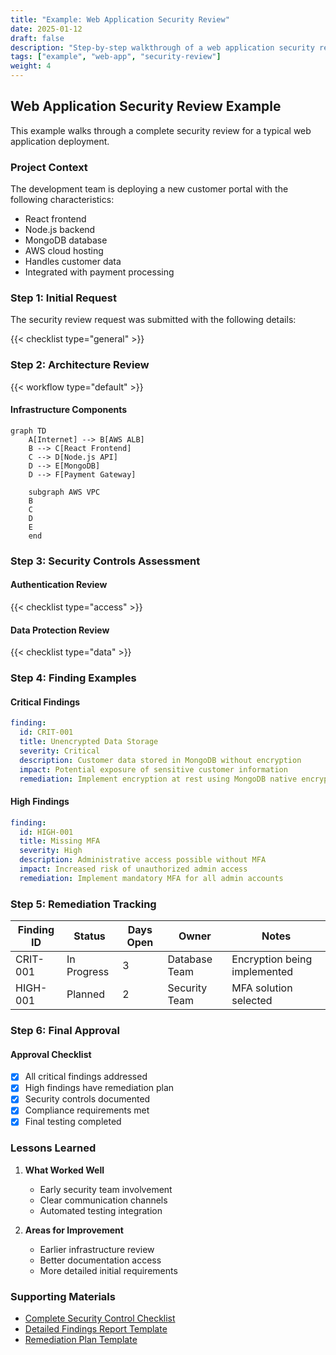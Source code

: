 ```yaml
---
title: "Example: Web Application Security Review"
date: 2025-01-12
draft: false
description: "Step-by-step walkthrough of a web application security review"
tags: ["example", "web-app", "security-review"]
weight: 4
---
```


## Web Application Security Review Example

This example walks through a complete security review for a typical web application deployment.

### Project Context

The development team is deploying a new customer portal with the following characteristics:

- React frontend
- Node.js backend
- MongoDB database
- AWS cloud hosting
- Handles customer data
- Integrated with payment processing

### Step 1: Initial Request

The security review request was submitted with the following details:

{{< checklist type="general" >}}

### Step 2: Architecture Review

<!-- Using shortcode instead of direct image reference -->
{{< workflow type="default" >}}

#### Infrastructure Components

```mermaid
graph TD
    A[Internet] --> B[AWS ALB]
    B --> C[React Frontend]
    C --> D[Node.js API]
    D --> E[MongoDB]
    D --> F[Payment Gateway]
    
    subgraph AWS VPC
    B
    C
    D
    E
    end
```

### Step 3: Security Controls Assessment

#### Authentication Review
{{< checklist type="access" >}}

#### Data Protection Review
{{< checklist type="data" >}}

### Step 4: Finding Examples

#### Critical Findings

```yaml
finding:
  id: CRIT-001
  title: Unencrypted Data Storage
  severity: Critical
  description: Customer data stored in MongoDB without encryption
  impact: Potential exposure of sensitive customer information
  remediation: Implement encryption at rest using MongoDB native encryption
```

#### High Findings

```yaml
finding:
  id: HIGH-001
  title: Missing MFA
  severity: High
  description: Administrative access possible without MFA
  impact: Increased risk of unauthorized admin access
  remediation: Implement mandatory MFA for all admin accounts
```

### Step 5: Remediation Tracking

| Finding ID | Status | Days Open | Owner | Notes |
|------------|--------|-----------|--------|-------|
| CRIT-001 | In Progress | 3 | Database Team | Encryption being implemented |
| HIGH-001 | Planned | 2 | Security Team | MFA solution selected |

### Step 6: Final Approval

#### Approval Checklist

- [x] All critical findings addressed
- [x] High findings have remediation plan
- [x] Security controls documented
- [x] Compliance requirements met
- [x] Final testing completed

### Lessons Learned

1. **What Worked Well**
   - Early security team involvement
   - Clear communication channels
   - Automated testing integration

2. **Areas for Improvement**
   - Earlier infrastructure review
   - Better documentation access
   - More detailed initial requirements

### Supporting Materials

- [Complete Security Control Checklist](/templates/checklist/)
- [Detailed Findings Report Template](/templates/findings/)
- [Remediation Plan Template](/templates/remediation/)